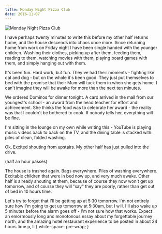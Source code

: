 ```yaml
---
title: Monday Night Pizza Club
date: 2016-11-07
---
```


![Monday Night Pizza Club](https://source.unsplash.com/jpkvklXwt98/1600x900)

I have perhaps twenty minutes to write this before my other half returns home, and the house descends into chaos once more. Since returning home from work on Friday night I have been single handed with the younger children. Washing their clothes, picking up after them, feeding them, reading to them, watching movies with them, playing board games with them, and simply hanging out with them.

It's been fun. Hard work, but fun. They've had their moments - fighting like cat and dog - but on the whole it's been good. They just put themselves to bed with the promise that their Mum will tuck them in when she gets home. I can't imagine they will be awake for more than the next ten minutes.

We ordered Dominos for dinner tonight. A card arrived in the mail from our youngest's school - an award from the head teacher for effort and achievement. She thinks the food was to celebrate her award - the reality was that I couldn't be bothered to cook. If nobody tells her, everything will be fine.

I'm sitting in the lounge on my own while writing this - YouTube is playing music videos back to back on the TV, and the dining table is stacked with piles of clean, folded washing.

Ok. Excited shouting from upstairs. My other half has just pulled into the drive.

(half an hour passes)

The house is trashed again. Bags everywhere. Piles of washing everywhere. Excitable children that were in bed now up, and very much awake. Other half is already shouting at them, because of course they now won't get up tomorrow, and of course they will "say" they are poorly, rather than get out of bed in 10 hours time.

Let's try to forget that I'll be getting up at 5:30 tomorrow. I'm not entirely sure how I'm going to get up tomorrow at 5:30am, but I will. I'll also wake up 5 minutes before the alarm goes off - I'm not sure how that works. Expect an emormously long and monotonous essay about my forgettable journey north, and the amazing hotel restaurant experience to be posted in about 24 hours time.p, li { white-space: pre-wrap; }
